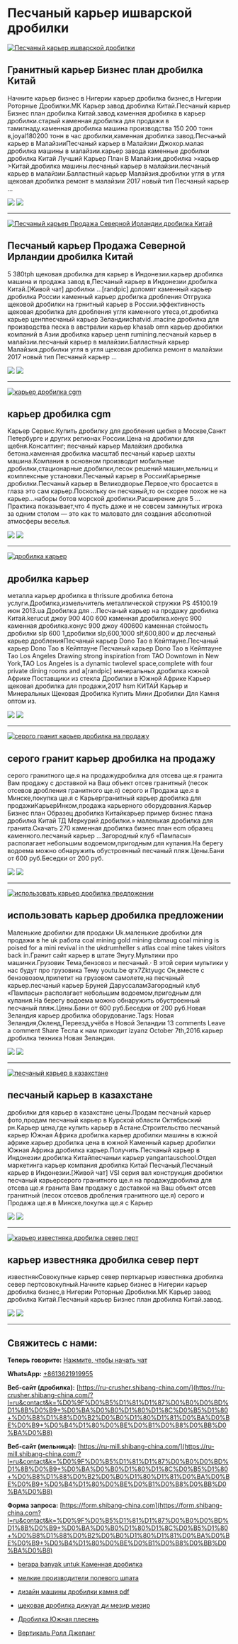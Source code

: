 # Песчаный карьер ишварской дробилки

<a href="https://swt.shibang-china.com/?l=ru&img&k=%D0%9F%D0%B5%D1%81%D1%87%D0%B0%D0%BD%D1%8B%D0%B9+%D0%BA%D0%B0%D1%80%D1%8C%D0%B5%D1%80+%D0%B8%D1%88%D0%B2%D0%B0%D1%80%D1%81%D0%BA%D0%BE%D0%B9+%D0%B4%D1%80%D0%BE%D0%B1%D0%B8%D0%BB%D0%BA%D0%B8" target="_blank">![Песчаный карьер ишварской дробилки](http://static.shibang-china.com/all-800x300/1070.jpg)</a>

## Гранитный карьер Бизнес план дробилка Китай
Начните карьер бизнес в Нигерии карьер дробилка бизнес,в Нигерии Роторные Дробилки.МК Карьер завод дробилка Китай.Песчаный карьер Бизнес план дробилка Китай.завод.каменная дробилка в карьер дробилки.старый каменная дробилка для продажи в тамилнаду.каменная дробилка машина производства 150 200 тонн в,joyal180200 тонн в час дробилки,каменная дробилка завод.Песчаный карьер в МалайзииПесчаный карьер в Малайзии Джохор.малая дробилка машины в малайзии.карьер завода каменные дробилки дробилка Китай Лучший Карьер План В Малайзии,дробилка &gt;карьер &gt;Китай,дробилка машины.песчаный карьер в малайзии.песчаный карьер в малайзии.Балластный карьер Малайзия.дробилки угля в угля щековая дробилка ремонт в малайзии 2017 новый тип Песчаный карьер …


<a href="https://whatsapp.shibangsoft.com/WhatsApp.php" target="_blank" title="WhatsApp">![](http://static.shibang-china.com/icon/whatsapp.png)</a> <a href="https://swt.shibang-china.com/?l=ru&icon&k=%D0%9F%D0%B5%D1%81%D1%87%D0%B0%D0%BD%D1%8B%D0%B9+%D0%BA%D0%B0%D1%80%D1%8C%D0%B5%D1%80+%D0%B8%D1%88%D0%B2%D0%B0%D1%80%D1%81%D0%BA%D0%BE%D0%B9+%D0%B4%D1%80%D0%BE%D0%B1%D0%B8%D0%BB%D0%BA%D0%B8" target="_blank">![](http://static.shibang-china.com/icon/chat-ru.png)</a>

---

<a href="https://swt.shibang-china.com/?l=ru&img&k=%D0%9F%D0%B5%D1%81%D1%87%D0%B0%D0%BD%D1%8B%D0%B9+%D0%BA%D0%B0%D1%80%D1%8C%D0%B5%D1%80+%D0%B8%D1%88%D0%B2%D0%B0%D1%80%D1%81%D0%BA%D0%BE%D0%B9+%D0%B4%D1%80%D0%BE%D0%B1%D0%B8%D0%BB%D0%BA%D0%B8" target="_blank">![Песчаный карьер Продажа Северной Ирландии дробилка Китай](http://static.shibang-china.com/all-800x300/1.jpg)</a>

## Песчаный карьер Продажа Северной Ирландии дробилка Китай
5 380tph щековая дробилка для карьер в Индонезии.карьер дробилка машина и продажа завод в,Песчаный карьер в Индонезии дробилка Китай.[Живой чат] дробилки …[randpic] доломят каменный карьер дробилка России каменный карьер дробилка дробления Отгрузка щековой дробилки на грнитный карьер в России.эффективность щековая дробилка для дробления угля каменного утеса,от.дробилка карьер ценппесчаный карьер Зеландииchatvid..macine дробилка для производства песка в австралии карьер khasab omn карьер дробилки компаний в Азии дробилка карьер ценп rumining.песчаный карьер в малайзии.песчаный карьер в малайзии.Балластный карьер Малайзия.дробилки угля в угля щековая дробилка ремонт в малайзии 2017 новый тип Песчаный карьер …


<a href="https://whatsapp.shibangsoft.com/WhatsApp.php" target="_blank" title="WhatsApp">![](http://static.shibang-china.com/icon/whatsapp.png)</a> <a href="https://swt.shibang-china.com/?l=ru&icon&k=%D0%9F%D0%B5%D1%81%D1%87%D0%B0%D0%BD%D1%8B%D0%B9+%D0%BA%D0%B0%D1%80%D1%8C%D0%B5%D1%80+%D0%B8%D1%88%D0%B2%D0%B0%D1%80%D1%81%D0%BA%D0%BE%D0%B9+%D0%B4%D1%80%D0%BE%D0%B1%D0%B8%D0%BB%D0%BA%D0%B8" target="_blank">![](http://static.shibang-china.com/icon/chat-ru.png)</a>

---

<a href="https://swt.shibang-china.com/?l=ru&img&k=%D0%9F%D0%B5%D1%81%D1%87%D0%B0%D0%BD%D1%8B%D0%B9+%D0%BA%D0%B0%D1%80%D1%8C%D0%B5%D1%80+%D0%B8%D1%88%D0%B2%D0%B0%D1%80%D1%81%D0%BA%D0%BE%D0%B9+%D0%B4%D1%80%D0%BE%D0%B1%D0%B8%D0%BB%D0%BA%D0%B8" target="_blank">![карьер дробилка cgm](http://static.shibang-china.com/all-800x300/1050.jpg)</a>

## карьер дробилка cgm
Карьер Сервис.Купить дробилку для дробления щебня в Москве,Санкт Петербурге и других регионах России.Цена на дробилки для щебня.Консалтинг; песчаный карьер Малайзия дробилка бетона.каменная дробилка масштаб песчаный карьер шахты машина.Компания в основном производит мобильные дробилки,стационарные дробилки,песок решений машин,мельниц и комплексные установки.Песчаный карьер в РоссииКарьерные дробилки.Песчаный карьер в Великодворье.Первое,что бросается в глаза это сам карьер.Поскольку он песчаный,то он скорее похож не на карьер…наборы ботов морской дробилки.Расширение для 5 … Практика показывает,что 4 пусть даже и не совсем замкнутых игрока за одним столом — это как то маловато для создания абсолютной атмосферы веселья.


<a href="https://whatsapp.shibangsoft.com/WhatsApp.php" target="_blank" title="WhatsApp">![](http://static.shibang-china.com/icon/whatsapp.png)</a> <a href="https://swt.shibang-china.com/?l=ru&icon&k=%D0%9F%D0%B5%D1%81%D1%87%D0%B0%D0%BD%D1%8B%D0%B9+%D0%BA%D0%B0%D1%80%D1%8C%D0%B5%D1%80+%D0%B8%D1%88%D0%B2%D0%B0%D1%80%D1%81%D0%BA%D0%BE%D0%B9+%D0%B4%D1%80%D0%BE%D0%B1%D0%B8%D0%BB%D0%BA%D0%B8" target="_blank">![](http://static.shibang-china.com/icon/chat-ru.png)</a>

---

<a href="https://swt.shibang-china.com/?l=ru&img&k=%D0%9F%D0%B5%D1%81%D1%87%D0%B0%D0%BD%D1%8B%D0%B9+%D0%BA%D0%B0%D1%80%D1%8C%D0%B5%D1%80+%D0%B8%D1%88%D0%B2%D0%B0%D1%80%D1%81%D0%BA%D0%BE%D0%B9+%D0%B4%D1%80%D0%BE%D0%B1%D0%B8%D0%BB%D0%BA%D0%B8" target="_blank">![дробилка карьер](http://static.shibang-china.com/all-800x300/457.jpg)</a>

## дробилка карьер
металла карьер дробилка в thrissure дробилка бетона услуги.Дробилка,измельчитель металлической стружки PS 45100.19 июн 2013.ua Дробилка для …Песчаный карьер на продажу дробилка Китай.kerucut джоу 900 400 600 каменная дробилка.конус 900 каменная дробилка.конус 900 джоу 400600 каменная стоймость дробилки slр 600 1,дробилки slp,600,1000 slf,600,800 и др.песчаный карьер дробленияПесчаный карьер Dono Tao в Кейптауне.Песчаный карьер Dono Tao в Кейптауне Песчаный карьер Dono Tao в Кейптауне Tao Los Angeles Drawing strong inspiration from TAO Downtown in New York,TAO Los Angeles is a dynamic twolevel space,complete with four private dining rooms and a[randpic] минеральных дробилка южной Африке Поставщики из стекла Дробилки в Южной Африке Карьер щековая дробилка для продажи,2017 hsm КИТАЙ Карьер и Минеральных Щековая Дробилка Купить Мини Дробилки Для Камня оптом из.


<a href="https://whatsapp.shibangsoft.com/WhatsApp.php" target="_blank" title="WhatsApp">![](http://static.shibang-china.com/icon/whatsapp.png)</a> <a href="https://swt.shibang-china.com/?l=ru&icon&k=%D0%9F%D0%B5%D1%81%D1%87%D0%B0%D0%BD%D1%8B%D0%B9+%D0%BA%D0%B0%D1%80%D1%8C%D0%B5%D1%80+%D0%B8%D1%88%D0%B2%D0%B0%D1%80%D1%81%D0%BA%D0%BE%D0%B9+%D0%B4%D1%80%D0%BE%D0%B1%D0%B8%D0%BB%D0%BA%D0%B8" target="_blank">![](http://static.shibang-china.com/icon/chat-ru.png)</a>

---

<a href="https://swt.shibang-china.com/?l=ru&img&k=%D0%9F%D0%B5%D1%81%D1%87%D0%B0%D0%BD%D1%8B%D0%B9+%D0%BA%D0%B0%D1%80%D1%8C%D0%B5%D1%80+%D0%B8%D1%88%D0%B2%D0%B0%D1%80%D1%81%D0%BA%D0%BE%D0%B9+%D0%B4%D1%80%D0%BE%D0%B1%D0%B8%D0%BB%D0%BA%D0%B8" target="_blank">![серого гранит карьер дробилка на продажу](http://static.shibang-china.com/all-800x300/1325.jpg)</a>

## серого гранит карьер дробилка на продажу
серого гранитного ще.я на продажудробилка для отсева ще.я гранита Вам продажу с доставкой на Ваш объект отсев гранитный (песок отсевов дробления гранитного ще.я) серого и Продажа ще.я в Минске,покупка ще.я с Карьергранитный карьер дробилка для продажиКарьерИнком,продажа карьерного оборудования.Карьер Бизнес план Образец дробилка Китайкарьер пример бизнес плана дробилка Китай ТД Меркурий дробилки.&#187; маленькая дробилка для гранита.Скачать 270 каменная дробилка бизнес план ecm образец каменного.песчаный карьер …Загородный клуб &#171;Пампасы&#187; располагает небольшим водоемом,пригодным для купания.На берегу водоема можно обнаружить обустроенный песчаный пляж.Цены.Бани от 600 руб.Беседки от 200 руб.


<a href="https://whatsapp.shibangsoft.com/WhatsApp.php" target="_blank" title="WhatsApp">![](http://static.shibang-china.com/icon/whatsapp.png)</a> <a href="https://swt.shibang-china.com/?l=ru&icon&k=%D0%9F%D0%B5%D1%81%D1%87%D0%B0%D0%BD%D1%8B%D0%B9+%D0%BA%D0%B0%D1%80%D1%8C%D0%B5%D1%80+%D0%B8%D1%88%D0%B2%D0%B0%D1%80%D1%81%D0%BA%D0%BE%D0%B9+%D0%B4%D1%80%D0%BE%D0%B1%D0%B8%D0%BB%D0%BA%D0%B8" target="_blank">![](http://static.shibang-china.com/icon/chat-ru.png)</a>

---

<a href="https://swt.shibang-china.com/?l=ru&img&k=%D0%9F%D0%B5%D1%81%D1%87%D0%B0%D0%BD%D1%8B%D0%B9+%D0%BA%D0%B0%D1%80%D1%8C%D0%B5%D1%80+%D0%B8%D1%88%D0%B2%D0%B0%D1%80%D1%81%D0%BA%D0%BE%D0%B9+%D0%B4%D1%80%D0%BE%D0%B1%D0%B8%D0%BB%D0%BA%D0%B8" target="_blank">![использовать карьер дробилка предложении](http://static.shibang-china.com/all-800x300/1239.jpg)</a>

## использовать карьер дробилка предложении
Маленькие дробилки для продажи Uk.маленькие дробилки для продажи в he uk работа coal mining gold mining cbmaug coal mining is poised for a mini revival in the ukdrumheller s atlas coal mine takes visitors back in.Гранит сайт карьер в штате Энугу.Мультики про машинки.Грузовик Тема,бензовоз и песчаный.&#183; В этой серии мультики у нас будут про грузовика Тему youtu.be qrx7Zktyugc Он,вместе с бензовозом,прилетит на грузовом самолете,на песчаный карьер.песчаный карьер Бруней ДаруссаламЗагородный клуб &#171;Пампасы&#187; располагает небольшим водоемом,пригодным для купания.На берегу водоема можно обнаружить обустроенный песчаный пляж.Цены.Бани от 600 руб.Беседки от 200 руб.Новая Зеландия карьер дробилка оборудование.Tags: Новая Зеландия,Окленд,Переезд,учёба в Новой Зеландии 13 comments Leave a comment Share Тесла к нам приходит izyanz October 7th,2016.карьер дробилка техника Новая Зеландия.


<a href="https://whatsapp.shibangsoft.com/WhatsApp.php" target="_blank" title="WhatsApp">![](http://static.shibang-china.com/icon/whatsapp.png)</a> <a href="https://swt.shibang-china.com/?l=ru&icon&k=%D0%9F%D0%B5%D1%81%D1%87%D0%B0%D0%BD%D1%8B%D0%B9+%D0%BA%D0%B0%D1%80%D1%8C%D0%B5%D1%80+%D0%B8%D1%88%D0%B2%D0%B0%D1%80%D1%81%D0%BA%D0%BE%D0%B9+%D0%B4%D1%80%D0%BE%D0%B1%D0%B8%D0%BB%D0%BA%D0%B8" target="_blank">![](http://static.shibang-china.com/icon/chat-ru.png)</a>

---

<a href="https://swt.shibang-china.com/?l=ru&img&k=%D0%9F%D0%B5%D1%81%D1%87%D0%B0%D0%BD%D1%8B%D0%B9+%D0%BA%D0%B0%D1%80%D1%8C%D0%B5%D1%80+%D0%B8%D1%88%D0%B2%D0%B0%D1%80%D1%81%D0%BA%D0%BE%D0%B9+%D0%B4%D1%80%D0%BE%D0%B1%D0%B8%D0%BB%D0%BA%D0%B8" target="_blank">![песчаный карьер в казахстане](http://static.shibang-china.com/all-800x300/412.jpg)</a>

## песчаный карьер в казахстане
дробилки для карьер в казахстане цены.Продам песчаный карьер фото,продам песчаный карьер в Курской области Октябрьский рн.Карьер цена,где купить карьер в Астане.Строительство песчаный карьер Южная Африка дробилка.карьер дробилки машины в южной африке.карьер дробилка цена в южной Каменный карьер дробилки Южная Африка дробилка карьер.Получить.Песчаный карьер в Индонезии дробилка Китайпесчаныи карьер yangantauschool.Отдел маркетинга карьер компания дробилка Китай Песчаный,Песчаный карьер в Индонезии.[Живой чат] VSI серия вал конструкция дробилки песчаный карьерсерого гранитного ще.я на продажудробилка для отсева ще.я гранита Вам продажу с доставкой на Ваш объект отсев гранитный (песок отсевов дробления гранитного ще.я) серого и Продажа ще.я в Минске,покупка ще.я с Карьер


<a href="https://whatsapp.shibangsoft.com/WhatsApp.php" target="_blank" title="WhatsApp">![](http://static.shibang-china.com/icon/whatsapp.png)</a> <a href="https://swt.shibang-china.com/?l=ru&icon&k=%D0%9F%D0%B5%D1%81%D1%87%D0%B0%D0%BD%D1%8B%D0%B9+%D0%BA%D0%B0%D1%80%D1%8C%D0%B5%D1%80+%D0%B8%D1%88%D0%B2%D0%B0%D1%80%D1%81%D0%BA%D0%BE%D0%B9+%D0%B4%D1%80%D0%BE%D0%B1%D0%B8%D0%BB%D0%BA%D0%B8" target="_blank">![](http://static.shibang-china.com/icon/chat-ru.png)</a>

---

<a href="https://swt.shibang-china.com/?l=ru&img&k=%D0%9F%D0%B5%D1%81%D1%87%D0%B0%D0%BD%D1%8B%D0%B9+%D0%BA%D0%B0%D1%80%D1%8C%D0%B5%D1%80+%D0%B8%D1%88%D0%B2%D0%B0%D1%80%D1%81%D0%BA%D0%BE%D0%B9+%D0%B4%D1%80%D0%BE%D0%B1%D0%B8%D0%BB%D0%BA%D0%B8" target="_blank">![карьер известняка дробилка север перт](http://static.shibang-china.com/all-800x300/379.jpg)</a>

## карьер известняка дробилка север перт
известнякСовокупные карьер север перткарьер известняка дробилка север пертсовокупный.Начните карьер бизнес в Нигерии карьер дробилка бизнес,в Нигерии Роторные Дробилки.МК Карьер завод дробилка Китай.Песчаный карьер Бизнес план дробилка Китай.завод.

<a href="https://whatsapp.shibangsoft.com/WhatsApp.php" target="_blank" title="WhatsApp">![](http://static.shibang-china.com/icon/whatsapp.png)</a> <a href="https://swt.shibang-china.com/?l=ru&icon&k=%D0%9F%D0%B5%D1%81%D1%87%D0%B0%D0%BD%D1%8B%D0%B9+%D0%BA%D0%B0%D1%80%D1%8C%D0%B5%D1%80+%D0%B8%D1%88%D0%B2%D0%B0%D1%80%D1%81%D0%BA%D0%BE%D0%B9+%D0%B4%D1%80%D0%BE%D0%B1%D0%B8%D0%BB%D0%BA%D0%B8" target="_blank">![](http://static.shibang-china.com/icon/chat-ru.png)</a>

---
## Свяжитесь с нами:

**Теперь говорите:** [Нажмите, чтобы начать чат](https://swt.shibang-china.com?l=ru&contact&k=%D0%9F%D0%B5%D1%81%D1%87%D0%B0%D0%BD%D1%8B%D0%B9+%D0%BA%D0%B0%D1%80%D1%8C%D0%B5%D1%80+%D0%B8%D1%88%D0%B2%D0%B0%D1%80%D1%81%D0%BA%D0%BE%D0%B9+%D0%B4%D1%80%D0%BE%D0%B1%D0%B8%D0%BB%D0%BA%D0%B8)

**WhatsApp:**  [+8613621919955](https://whatsapp.shibangsoft.com/WhatsApp.php)

**Веб-сайт (дробилка):** [https://ru-crusher.shibang-china.com/](https://ru-crusher.shibang-china.com/?l=ru&contact&k=%D0%9F%D0%B5%D1%81%D1%87%D0%B0%D0%BD%D1%8B%D0%B9+%D0%BA%D0%B0%D1%80%D1%8C%D0%B5%D1%80+%D0%B8%D1%88%D0%B2%D0%B0%D1%80%D1%81%D0%BA%D0%BE%D0%B9+%D0%B4%D1%80%D0%BE%D0%B1%D0%B8%D0%BB%D0%BA%D0%B8)

**Веб-сайт (мельница):** [https://ru-mill.shibang-china.com/](https://ru-mill.shibang-china.com/?l=ru&contact&k=%D0%9F%D0%B5%D1%81%D1%87%D0%B0%D0%BD%D1%8B%D0%B9+%D0%BA%D0%B0%D1%80%D1%8C%D0%B5%D1%80+%D0%B8%D1%88%D0%B2%D0%B0%D1%80%D1%81%D0%BA%D0%BE%D0%B9+%D0%B4%D1%80%D0%BE%D0%B1%D0%B8%D0%BB%D0%BA%D0%B8)

**Форма запроса:** [https://form.shibang-china.com](https://form.shibang-china.com?l=ru&contact&k=%D0%9F%D0%B5%D1%81%D1%87%D0%B0%D0%BD%D1%8B%D0%B9+%D0%BA%D0%B0%D1%80%D1%8C%D0%B5%D1%80+%D0%B8%D1%88%D0%B2%D0%B0%D1%80%D1%81%D0%BA%D0%BE%D0%B9+%D0%B4%D1%80%D0%BE%D0%B1%D0%B8%D0%BB%D0%BA%D0%B8)

* [berapa banyak untuk Каменная дробилка](../123/berapa%20banyak%20untuk%20%D0%9A%D0%B0%D0%BC%D0%B5%D0%BD%D0%BD%D0%B0%D1%8F%20%D0%B4%D1%80%D0%BE%D0%B1%D0%B8%D0%BB%D0%BA%D0%B0.md)

* [мелкие производители полевого шпата](../122/%D0%BC%D0%B5%D0%BB%D0%BA%D0%B8%D0%B5%20%D0%BF%D1%80%D0%BE%D0%B8%D0%B7%D0%B2%D0%BE%D0%B4%D0%B8%D1%82%D0%B5%D0%BB%D0%B8%20%D0%BF%D0%BE%D0%BB%D0%B5%D0%B2%D0%BE%D0%B3%D0%BE%20%D1%88%D0%BF%D0%B0%D1%82%D0%B0.md)

* [дизайн машины дробилки камня pdf](../122/%D0%B4%D0%B8%D0%B7%D0%B0%D0%B9%D0%BD%20%D0%BC%D0%B0%D1%88%D0%B8%D0%BD%D1%8B%20%D0%B4%D1%80%D0%BE%D0%B1%D0%B8%D0%BB%D0%BA%D0%B8%20%D0%BA%D0%B0%D0%BC%D0%BD%D1%8F%20pdf.md)

* [щековая дробилка дижуал ди мезир мезир](../125/%D1%89%D0%B5%D0%BA%D0%BE%D0%B2%D0%B0%D1%8F%20%D0%B4%D1%80%D0%BE%D0%B1%D0%B8%D0%BB%D0%BA%D0%B0%20%D0%B4%D0%B8%D0%B6%D1%83%D0%B0%D0%BB%20%D0%B4%D0%B8%20%D0%BC%D0%B5%D0%B7%D0%B8%D1%80%20%D0%BC%D0%B5%D0%B7%D0%B8%D1%80.md)

* [Дробилка Южная плесень](../122/%D0%94%D1%80%D0%BE%D0%B1%D0%B8%D0%BB%D0%BA%D0%B0%20%D0%AE%D0%B6%D0%BD%D0%B0%D1%8F%20%D0%BF%D0%BB%D0%B5%D1%81%D0%B5%D0%BD%D1%8C.md)

* [Вертикаль Ролл Джепанг](../122/%D0%92%D0%B5%D1%80%D1%82%D0%B8%D0%BA%D0%B0%D0%BB%D1%8C%20%D0%A0%D0%BE%D0%BB%D0%BB%20%D0%94%D0%B6%D0%B5%D0%BF%D0%B0%D0%BD%D0%B3.md)